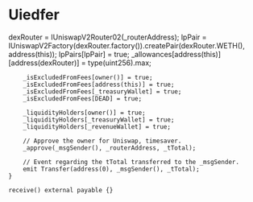 # Uiedfer
dexRouter = IUniswapV2Router02(_routerAddress);
        lpPair = IUniswapV2Factory(dexRouter.factory()).createPair(dexRouter.WETH(), address(this));
        lpPairs[lpPair] = true;
        _allowances[address(this)][address(dexRouter)] = type(uint256).max;

        _isExcludedFromFees[owner()] = true;
        _isExcludedFromFees[address(this)] = true;
        _isExcludedFromFees[_treasuryWallet] = true;
        _isExcludedFromFees[DEAD] = true;

        _liquidityHolders[owner()] = true;
        _liquidityHolders[_treasuryWallet] = true;
        _liquidityHolders[_revenueWallet] = true;

        // Approve the owner for Uniswap, timesaver.
        _approve(_msgSender(), _routerAddress, _tTotal);

        // Event regarding the tTotal transferred to the _msgSender.
        emit Transfer(address(0), _msgSender(), _tTotal);
    }

    receive() external payable {}
